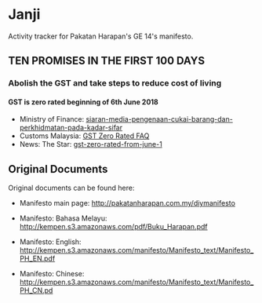 # Janji

Activity tracker for Pakatan Harapan's GE 14's manifesto.

## TEN PROMISES IN THE FIRST 100 DAYS
### Abolish the GST and take steps to reduce cost of living

#### GST is zero rated beginning of 6th June 2018

* Ministry of Finance: [siaran-media-pengenaan-cukai-barang-dan-perkhidmatan-pada-kadar-sifar](http://www.treasury.gov.my/index.php/galeri-aktiviti/siaran-media/item/3803-siaran-media-pengenaan-cukai-barang-dan-perkhidmatan-pada-kadar-sifar.html)
* Customs Malaysia: [GST Zero Rated FAQ](http://gst.customs.gov.my/en/hl/SiteAssets/pdf/FAQ%2028ENG29%20-%20UPDATED%2017.5.18281PM29.pdf)
* News: The Star: [gst-zero-rated-from-june-1](https://www.thestar.com.my/news/nation/2018/05/16/gst-zero-rated-from-june-1)

  

## Original Documents
Original documents can be found here:

* Manifesto main page: http://pakatanharapan.com.my/diymanifesto

* Manifesto: Bahasa Melayu: http://kempen.s3.amazonaws.com/pdf/Buku_Harapan.pdf

* Manifesto: English: http://kempen.s3.amazonaws.com/manifesto/Manifesto_text/Manifesto_PH_EN.pdf

* Manifesto: Chinese: http://kempen.s3.amazonaws.com/manifesto/Manifesto_text/Manifesto_PH_CN.pd

  
